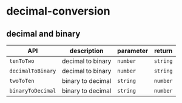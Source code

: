 # decimal-conversion

## decimal and binary

|API|description|parameter|return|
|---|---|---|---|
|`tenToTwo`|decimal to binary|`number`|`string`|
|`decimalToBinary`|decimal to binary|`number`|`string`|
|`twoToTen`|binary to decimal |`string`|`number`|
|`binaryToDecimal`|binary to decimal |`string`|`number`|
